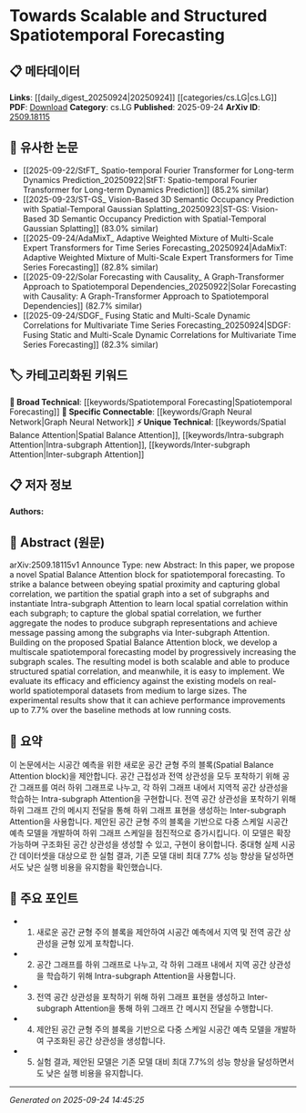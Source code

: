 <!-- KEYWORD_LINKING_METADATA:
{
  "processed_timestamp": "2025-09-24T14:45:25.890636",
  "vocabulary_version": "1.0",
  "selected_keywords": [
    "Spatial Balance Attention",
    "Spatiotemporal Forecasting",
    "Intra-subgraph Attention",
    "Inter-subgraph Attention",
    "Graph Neural Network"
  ],
  "rejected_keywords": [],
  "similarity_scores": {
    "Spatial Balance Attention": 0.78,
    "Spatiotemporal Forecasting": 0.8,
    "Intra-subgraph Attention": 0.72,
    "Inter-subgraph Attention": 0.75,
    "Graph Neural Network": 0.85
  },
  "extraction_method": "AI_prompt_based",
  "budget_applied": true,
  "candidates_json": {
    "candidates": [
      {
        "surface": "Spatial Balance Attention",
        "canonical": "Spatial Balance Attention",
        "aliases": [
          "SBA"
        ],
        "category": "unique_technical",
        "rationale": "This novel attention mechanism is central to the paper's proposed model and offers a unique approach to spatiotemporal forecasting.",
        "novelty_score": 0.85,
        "connectivity_score": 0.65,
        "specificity_score": 0.9,
        "link_intent_score": 0.78
      },
      {
        "surface": "spatiotemporal forecasting",
        "canonical": "Spatiotemporal Forecasting",
        "aliases": [
          "spatiotemporal prediction"
        ],
        "category": "broad_technical",
        "rationale": "This is the primary application domain of the paper, linking it to broader forecasting and temporal analysis research.",
        "novelty_score": 0.4,
        "connectivity_score": 0.85,
        "specificity_score": 0.7,
        "link_intent_score": 0.8
      },
      {
        "surface": "Intra-subgraph Attention",
        "canonical": "Intra-subgraph Attention",
        "aliases": [],
        "category": "unique_technical",
        "rationale": "A specific component of the proposed model that enhances local spatial correlation learning, crucial for understanding the model's architecture.",
        "novelty_score": 0.75,
        "connectivity_score": 0.6,
        "specificity_score": 0.85,
        "link_intent_score": 0.72
      },
      {
        "surface": "Inter-subgraph Attention",
        "canonical": "Inter-subgraph Attention",
        "aliases": [],
        "category": "unique_technical",
        "rationale": "This component facilitates global spatial correlation, a key innovation in the model's design.",
        "novelty_score": 0.78,
        "connectivity_score": 0.62,
        "specificity_score": 0.88,
        "link_intent_score": 0.75
      },
      {
        "surface": "Graph Neural Network",
        "canonical": "Graph Neural Network",
        "aliases": [
          "GNN"
        ],
        "category": "specific_connectable",
        "rationale": "The paper's model builds on graph-based structures, making this a relevant and connectable concept.",
        "novelty_score": 0.3,
        "connectivity_score": 0.9,
        "specificity_score": 0.8,
        "link_intent_score": 0.85
      }
    ],
    "ban_list_suggestions": [
      "multiscale",
      "real-world datasets"
    ]
  },
  "decisions": [
    {
      "candidate_surface": "Spatial Balance Attention",
      "resolved_canonical": "Spatial Balance Attention",
      "decision": "linked",
      "scores": {
        "novelty": 0.85,
        "connectivity": 0.65,
        "specificity": 0.9,
        "link_intent": 0.78
      }
    },
    {
      "candidate_surface": "spatiotemporal forecasting",
      "resolved_canonical": "Spatiotemporal Forecasting",
      "decision": "linked",
      "scores": {
        "novelty": 0.4,
        "connectivity": 0.85,
        "specificity": 0.7,
        "link_intent": 0.8
      }
    },
    {
      "candidate_surface": "Intra-subgraph Attention",
      "resolved_canonical": "Intra-subgraph Attention",
      "decision": "linked",
      "scores": {
        "novelty": 0.75,
        "connectivity": 0.6,
        "specificity": 0.85,
        "link_intent": 0.72
      }
    },
    {
      "candidate_surface": "Inter-subgraph Attention",
      "resolved_canonical": "Inter-subgraph Attention",
      "decision": "linked",
      "scores": {
        "novelty": 0.78,
        "connectivity": 0.62,
        "specificity": 0.88,
        "link_intent": 0.75
      }
    },
    {
      "candidate_surface": "Graph Neural Network",
      "resolved_canonical": "Graph Neural Network",
      "decision": "linked",
      "scores": {
        "novelty": 0.3,
        "connectivity": 0.9,
        "specificity": 0.8,
        "link_intent": 0.85
      }
    }
  ]
}
-->

# Towards Scalable and Structured Spatiotemporal Forecasting

## 📋 메타데이터

**Links**: [[daily_digest_20250924|20250924]] [[categories/cs.LG|cs.LG]]
**PDF**: [Download](https://arxiv.org/pdf/2509.18115.pdf)
**Category**: cs.LG
**Published**: 2025-09-24
**ArXiv ID**: [2509.18115](https://arxiv.org/abs/2509.18115)

## 🔗 유사한 논문
- [[2025-09-22/StFT_ Spatio-temporal Fourier Transformer for Long-term Dynamics Prediction_20250922|StFT: Spatio-temporal Fourier Transformer for Long-term Dynamics Prediction]] (85.2% similar)
- [[2025-09-23/ST-GS_ Vision-Based 3D Semantic Occupancy Prediction with Spatial-Temporal Gaussian Splatting_20250923|ST-GS: Vision-Based 3D Semantic Occupancy Prediction with Spatial-Temporal Gaussian Splatting]] (83.0% similar)
- [[2025-09-24/AdaMixT_ Adaptive Weighted Mixture of Multi-Scale Expert Transformers for Time Series Forecasting_20250924|AdaMixT: Adaptive Weighted Mixture of Multi-Scale Expert Transformers for Time Series Forecasting]] (82.8% similar)
- [[2025-09-22/Solar Forecasting with Causality_ A Graph-Transformer Approach to Spatiotemporal Dependencies_20250922|Solar Forecasting with Causality: A Graph-Transformer Approach to Spatiotemporal Dependencies]] (82.7% similar)
- [[2025-09-24/SDGF_ Fusing Static and Multi-Scale Dynamic Correlations for Multivariate Time Series Forecasting_20250924|SDGF: Fusing Static and Multi-Scale Dynamic Correlations for Multivariate Time Series Forecasting]] (82.3% similar)

## 🏷️ 카테고리화된 키워드
**🧠 Broad Technical**: [[keywords/Spatiotemporal Forecasting|Spatiotemporal Forecasting]]
**🔗 Specific Connectable**: [[keywords/Graph Neural Network|Graph Neural Network]]
**⚡ Unique Technical**: [[keywords/Spatial Balance Attention|Spatial Balance Attention]], [[keywords/Intra-subgraph Attention|Intra-subgraph Attention]], [[keywords/Inter-subgraph Attention|Inter-subgraph Attention]]

## 📋 저자 정보

**Authors:** 

## 📄 Abstract (원문)

arXiv:2509.18115v1 Announce Type: new 
Abstract: In this paper, we propose a novel Spatial Balance Attention block for spatiotemporal forecasting. To strike a balance between obeying spatial proximity and capturing global correlation, we partition the spatial graph into a set of subgraphs and instantiate Intra-subgraph Attention to learn local spatial correlation within each subgraph; to capture the global spatial correlation, we further aggregate the nodes to produce subgraph representations and achieve message passing among the subgraphs via Inter-subgraph Attention. Building on the proposed Spatial Balance Attention block, we develop a multiscale spatiotemporal forecasting model by progressively increasing the subgraph scales. The resulting model is both scalable and able to produce structured spatial correlation, and meanwhile, it is easy to implement. We evaluate its efficacy and efficiency against the existing models on real-world spatiotemporal datasets from medium to large sizes. The experimental results show that it can achieve performance improvements up to 7.7% over the baseline methods at low running costs.

## 📝 요약

이 논문에서는 시공간 예측을 위한 새로운 공간 균형 주의 블록(Spatial Balance Attention block)을 제안합니다. 공간 근접성과 전역 상관성을 모두 포착하기 위해 공간 그래프를 여러 하위 그래프로 나누고, 각 하위 그래프 내에서 지역적 공간 상관성을 학습하는 Intra-subgraph Attention을 구현합니다. 전역 공간 상관성을 포착하기 위해 하위 그래프 간의 메시지 전달을 통해 하위 그래프 표현을 생성하는 Inter-subgraph Attention을 사용합니다. 제안된 공간 균형 주의 블록을 기반으로 다중 스케일 시공간 예측 모델을 개발하여 하위 그래프 스케일을 점진적으로 증가시킵니다. 이 모델은 확장 가능하며 구조화된 공간 상관성을 생성할 수 있고, 구현이 용이합니다. 중대형 실제 시공간 데이터셋을 대상으로 한 실험 결과, 기존 모델 대비 최대 7.7% 성능 향상을 달성하면서도 낮은 실행 비용을 유지함을 확인했습니다.

## 🎯 주요 포인트

- 1. 새로운 공간 균형 주의 블록을 제안하여 시공간 예측에서 지역 및 전역 공간 상관성을 균형 있게 포착합니다.
- 2. 공간 그래프를 하위 그래프로 나누고, 각 하위 그래프 내에서 지역 공간 상관성을 학습하기 위해 Intra-subgraph Attention을 사용합니다.
- 3. 전역 공간 상관성을 포착하기 위해 하위 그래프 표현을 생성하고 Inter-subgraph Attention을 통해 하위 그래프 간 메시지 전달을 수행합니다.
- 4. 제안된 공간 균형 주의 블록을 기반으로 다중 스케일 시공간 예측 모델을 개발하여 구조화된 공간 상관성을 생성합니다.
- 5. 실험 결과, 제안된 모델은 기존 모델 대비 최대 7.7%의 성능 향상을 달성하면서도 낮은 실행 비용을 유지합니다.


---

*Generated on 2025-09-24 14:45:25*